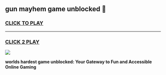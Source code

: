 
## gun mayhem game unblocked 👋
<h3>
<a href="https://premium.freeplayer.one?title=gun_mayhem_game_unblocked&ref=13F">CLICK TO PLAY</a></h3>
<hr>

<h3>
<a href="https://premium.freeplayer.one?title=gun_mayhem_game_unblocked&ref=13F">CLICK 2 PLAY</a>
  
</h3>

<a href="https://premium.freeplayer.one?title=gun_mayhem_game_unblocked&ref=12F/"><img src="https://clearcache.store/games.png"></a>


**worlds hardest game unblocked: Your Gateway to Fun and Accessible Online Gaming**
